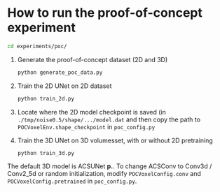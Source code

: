 
# How to run the proof-of-concept experiment

```bash
cd experiments/poc/
```

1. Generate the proof-of-concept dataset (2D and 3D)

   ```bash
   python generate_poc_data.py
   ```

2. Train the 2D UNet on 2D dataset
  
   ```bash
   python train_2d.py
   ```

3. Locate where the 2D model checkpoint is saved (in ```./tmp/noise0.5/shape/.../model.dat``` and then copy the path to ```POCVoxelEnv.shape_checkpoint``` in ```poc_config.py```
4. Train the 3D UNet on 3D volumesset, with or without 2D pretraining

   ```bash
   python train_3d.py
   ```

The default 3D model is ACSUNet **p.**. To change ACSConv to Conv3d / Conv2_5d or random initialization, modify ```POCVoxelConfig.conv``` and ```POCVoxelConfig.pretrained``` in ```poc_config.py```.

